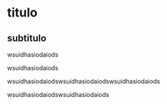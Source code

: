 #  titulo

## subtitulo

wsuidhasiodaiods

wsuidhasiodaiods

wsuidhasiodaiodswsuidhasiodaiodswsuidhasiodaiods

wsuidhasiodaiodswsuidhasiodaiods
